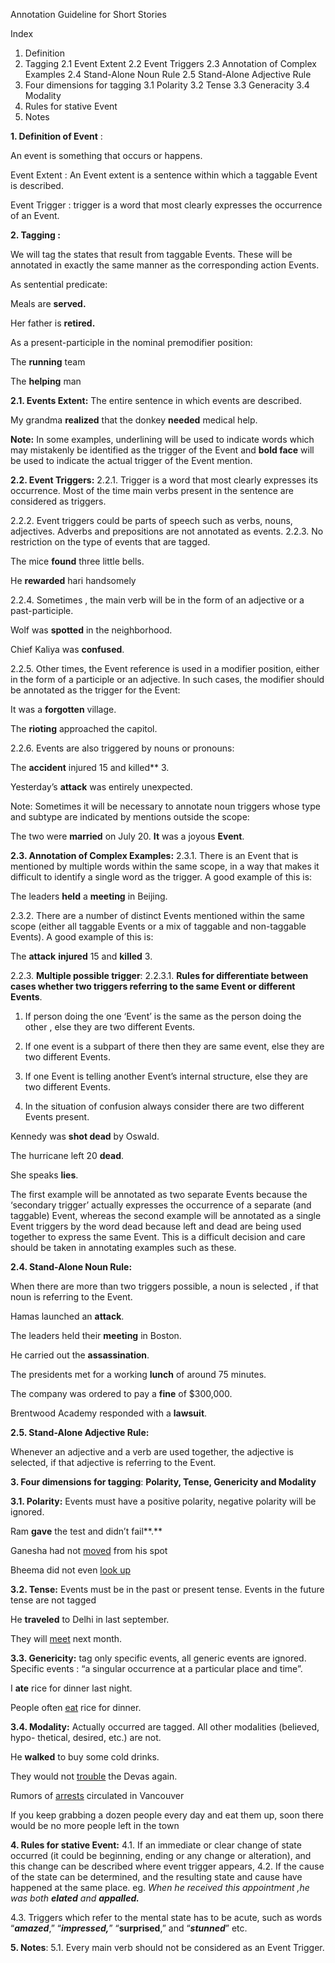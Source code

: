 ﻿Annotation Guideline for Short Stories


Index

 1.	Definition
 2.	Tagging
		2.1 Event Extent 
		2.2 Event Triggers
	    2.3 Annotation of Complex Examples
	    2.4 Stand-Alone Noun Rule
	    2.5 Stand-Alone Adjective Rule
  3.	Four dimensions for tagging
	    3.1 Polarity
	    3.2 Tense
	    3.3 Generacity
	    3.4 Modality
4.	Rules for stative Event
5.	Notes

**1. Definition of Event** :

An event is something that occurs or happens.

Event Extent : An Event extent is a sentence within which a taggable Event is described.

Event Trigger :  trigger is a word that most clearly expresses the occurrence of an Event.

**2. Tagging :**

We will tag the states that result from taggable Events. These will be annotated in exactly the same manner as the corresponding action Events.

As sentential predicate:

Meals are **served.**

Her father is **retired.**



As a present-participle in the nominal premodifier position:

The **running** team

The **helping** man

**2.1. Events Extent:** The entire sentence in which events are described.


My grandma **realized** that the donkey **needed** medical help.

**Note:** In some examples, underlining will be used to indicate words which may mistakenly be identified as the trigger of the Event and **bold face** will be used to indicate the actual trigger of the Event mention.

**2.2. Event Triggers:** 
   2.2.1. Trigger is a word that most clearly expresses its occurrence. Most of the time main verbs present in the sentence are considered as triggers.

2.2.2. Event triggers could be parts of speech such as verbs, nouns, adjectives. Adverbs and prepositions are not annotated as events.
2.2.3. No restriction on the type of events that are tagged. 

The mice **found** three little bells.

He **rewarded** hari handsomely

2.2.4. Sometimes , the main verb will be in the form of an adjective or a past-participle.

Wolf was **spotted** in the neighborhood.

Chief Kaliya was **confused**.

2.2.5. Other times,  the Event reference is used in a modifier position, either in the form of a participle or an adjective. In such cases, the modifier should be annotated as the trigger for the Event:

It was a **forgotten** village. 

The **rioting** approached the capitol.


2.2.6. Events are also triggered by nouns or pronouns:

The **accident** injured 15 and killed** 3.

Yesterday’s **attack** was entirely unexpected.

Note: Sometimes it will be necessary to annotate noun triggers whose type and subtype are indicated by mentions outside the scope:

The two were **married** on July 20. **It** was a joyous **Event**.






**2.3. Annotation of Complex Examples:**
   2.3.1. There is an Event that is mentioned by multiple words within the same scope, in a way that makes it difficult to identify a single word as the trigger. A good example of this is:

The leaders **held** a **meeting** in Beijing.

2.3.2. There are a number of distinct Events mentioned within the same scope (either all taggable Events or a mix of taggable and non-taggable Events). A good example of this is:

The **attack** **injured** 15 and **killed** 3.


2.2.3. **Multiple possible trigger**:
   2.2.3.1. **Rules for differentiate between cases whether two triggers referring to the same Event or different Events**.

1. If person doing the one ‘Event’ is the same as the person doing the other , else they are two different Events.
1. If one event is a subpart of there then they are same event, else they are two different Events.


1. If one Event is telling another Event’s internal structure, else they are two different Events.
1. In the situation of confusion always consider there are two different Events present.



Kennedy was **shot dead** by Oswald. 

The hurricane left 20 **dead**.


She speaks **lies**.



The first example will be annotated as two separate Events because the ‘secondary trigger’ actually expresses the occurrence of a separate (and taggable) Event, whereas the second example will be annotated as a single Event triggers by the word dead because left and dead are being used together to express the same Event. This is a difficult decision and care should be taken in annotating examples such as these.





**2.4. Stand-Alone Noun Rule:**

When there are more than two triggers possible, a noun is selected , if that noun is referring to the Event.

Hamas launched an **attack**.

The leaders held their **meeting** in Boston.

He carried out the **assassination**.

The presidents met for a working **lunch** of around 75 minutes.

The company was ordered to pay a **fine** of $300,000.

Brentwood Academy responded with a **lawsuit**.




**2.5. Stand-Alone Adjective Rule:**

Whenever an adjective and a verb are used together, the adjective is selected, if that adjective is referring to the Event.




**3. Four dimensions for tagging**: **Polarity, Tense, Genericity and Modality**

 **3.1. Polarity:** Events must have a positive polarity, negative polarity will be ignored. 

Ram **gave** the test and didn’t fail**.**

Ganesha had not <ins>moved</ins> from his spot

Bheema did not even <ins>look up</ins>

**3.2. Tense:** Events must be in the past or present tense. Events in the future tense are not tagged

He **traveled** to Delhi in last september.

They will <ins>meet</ins> next month.

**3.3. Genericity:** tag only specific events, all generic events are ignored. Specific events  : “a singular occurrence at a particular place and time”.

I **ate** rice for dinner last night. 

People often <INS>eat</INS> rice for dinner.

**3.4. Modality:** Actually occurred are tagged. All other modalities (believed, hypo- thetical, desired, etc.) are not.

He  **walked**  to  buy  some  cold  drinks.

They would not <ins>trouble</ins> the Devas again.

Rumors of <ins>arrests</ins> circulated in Vancouver

If you keep grabbing a dozen people every day and eat them up, soon there would be no more people left in the town

**4. Rules for stative Event:**
   4.1. If an immediate or clear change of state occurred (it could  be beginning, ending or any change or alteration), and this change can be described where event trigger appears,
   4.2. If the cause of the state can be determined, and the resulting state and cause have happened at the same place.
      eg. *When he received this appointment ,he was both **elated** and **appalled.*** 

   4.3. Triggers which refer to the mental state has to be acute, such as words “***amazed***,” “***impressed,***” “**surprised**,” and “***stunned***” etc.

**5. Notes**:
   5.1. Every main verb should not be considered as an Event Trigger.

